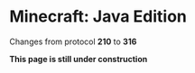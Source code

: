 # Minecraft: Java Edition

Changes from protocol **210** to **316**

__This page is still under construction__
